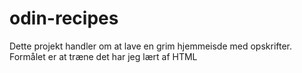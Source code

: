 # odin-recipes

Dette projekt handler om at lave en grim hjemmeisde med opskrifter.
Formålet er at træne det har jeg lært af HTML